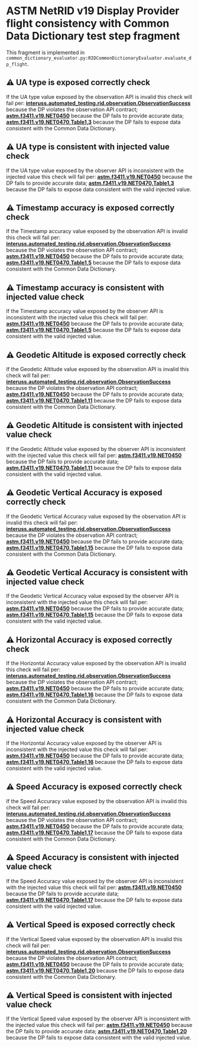 # ASTM NetRID v19 Display Provider flight consistency with Common Data Dictionary test step fragment

This fragment is implemented in `common_dictionary_evaluator.py:RIDCommonDictionaryEvaluator.evaluate_dp_flight`.

## ⚠️ UA type is exposed correctly check

If the UA type value exposed by the observation API is invalid this check will fail per:
**[interuss.automated_testing.rid.observation.ObservationSuccess](../../../../requirements/interuss/automated_testing/rid/observation.md)** because the DP violates the observation API contract;
**[astm.f3411.v19.NET0450](../../../../requirements/astm/f3411/v19.md)** because the DP fails to provide accurate data;
**[astm.f3411.v19.NET0470,Table1,3](../../../../requirements/astm/f3411/v19.md)** because the DP fails to expose data consistent with the Common Data Dictionary.

## ⚠️ UA type is consistent with injected value check

If the UA type value exposed by the observer API is inconsistent with the injected value this check will fail per:
**[astm.f3411.v19.NET0450](../../../../requirements/astm/f3411/v19.md)** because the DP fails to provide accurate data;
**[astm.f3411.v19.NET0470,Table1,3](../../../../requirements/astm/f3411/v19.md)**  because the DP fails to expose data consistent with the valid injected value.

## ⚠️ Timestamp accuracy is exposed correctly check

If the Timestamp accuracy value exposed by the observation API is invalid this check will fail per:
**[interuss.automated_testing.rid.observation.ObservationSuccess](../../../../requirements/interuss/automated_testing/rid/observation.md)** because the DP violates the observation API contract;
**[astm.f3411.v19.NET0450](../../../../requirements/astm/f3411/v19.md)** because the DP fails to provide accurate data;
**[astm.f3411.v19.NET0470,Table1,5](../../../../requirements/astm/f3411/v19.md)** because the DP fails to expose data consistent with the Common Data Dictionary.

## ⚠️ Timestamp accuracy is consistent with injected value check

If the Timestamp accuracy value exposed by the observer API is inconsistent with the injected value this check will fail per:
**[astm.f3411.v19.NET0450](../../../../requirements/astm/f3411/v19.md)** because the DP fails to provide accurate data;
**[astm.f3411.v19.NET0470,Table1,5](../../../../requirements/astm/f3411/v19.md)**  because the DP fails to expose data consistent with the valid injected value.

## ⚠️ Geodetic Altitude is exposed correctly check

If the Geodetic Altitude value exposed by the observation API is invalid this check will fail per:
**[interuss.automated_testing.rid.observation.ObservationSuccess](../../../../requirements/interuss/automated_testing/rid/observation.md)** because the DP violates the observation API contract;
**[astm.f3411.v19.NET0450](../../../../requirements/astm/f3411/v19.md)** because the DP fails to provide accurate data;
**[astm.f3411.v19.NET0470,Table1,11](../../../../requirements/astm/f3411/v19.md)** because the DP fails to expose data consistent with the Common Data Dictionary.

## ⚠️ Geodetic Altitude is consistent with injected value check

If the Geodetic Altitude value exposed by the observer API is inconsistent with the injected value this check will fail per:
**[astm.f3411.v19.NET0450](../../../../requirements/astm/f3411/v19.md)** because the DP fails to provide accurate data;
**[astm.f3411.v19.NET0470,Table1,11](../../../../requirements/astm/f3411/v19.md)**  because the DP fails to expose data consistent with the valid injected value.

## ⚠️ Geodetic Vertical Accuracy is exposed correctly check

If the Geodetic Vertical Accuracy value exposed by the observation API is invalid this check will fail per:
**[interuss.automated_testing.rid.observation.ObservationSuccess](../../../../requirements/interuss/automated_testing/rid/observation.md)** because the DP violates the observation API contract;
**[astm.f3411.v19.NET0450](../../../../requirements/astm/f3411/v19.md)** because the DP fails to provide accurate data;
**[astm.f3411.v19.NET0470,Table1,15](../../../../requirements/astm/f3411/v19.md)** because the DP fails to expose data consistent with the Common Data Dictionary.

## ⚠️ Geodetic Vertical Accuracy is consistent with injected value check

If the Geodetic Vertical Accuracy value exposed by the observer API is inconsistent with the injected value this check will fail per:
**[astm.f3411.v19.NET0450](../../../../requirements/astm/f3411/v19.md)** because the DP fails to provide accurate data;
**[astm.f3411.v19.NET0470,Table1,15](../../../../requirements/astm/f3411/v19.md)**  because the DP fails to expose data consistent with the valid injected value.

## ⚠️ Horizontal Accuracy is exposed correctly check

If the Horizontal Accuracy value exposed by the observation API is invalid this check will fail per:
**[interuss.automated_testing.rid.observation.ObservationSuccess](../../../../requirements/interuss/automated_testing/rid/observation.md)** because the DP violates the observation API contract;
**[astm.f3411.v19.NET0450](../../../../requirements/astm/f3411/v19.md)** because the DP fails to provide accurate data;
**[astm.f3411.v19.NET0470,Table1,16](../../../../requirements/astm/f3411/v19.md)** because the DP fails to expose data consistent with the Common Data Dictionary.

## ⚠️ Horizontal Accuracy is consistent with injected value check

If the Horizontal Accuracy value exposed by the observer API is inconsistent with the injected value this check will fail per:
**[astm.f3411.v19.NET0450](../../../../requirements/astm/f3411/v19.md)** because the DP fails to provide accurate data;
**[astm.f3411.v19.NET0470,Table1,16](../../../../requirements/astm/f3411/v19.md)**  because the DP fails to expose data consistent with the valid injected value.

## ⚠️ Speed Accuracy is exposed correctly check

If the Speed Accuracy value exposed by the observation API is invalid this check will fail per:
**[interuss.automated_testing.rid.observation.ObservationSuccess](../../../../requirements/interuss/automated_testing/rid/observation.md)** because the DP violates the observation API contract;
**[astm.f3411.v19.NET0450](../../../../requirements/astm/f3411/v19.md)** because the DP fails to provide accurate data;
**[astm.f3411.v19.NET0470,Table1,17](../../../../requirements/astm/f3411/v19.md)** because the DP fails to expose data consistent with the Common Data Dictionary.

## ⚠️ Speed Accuracy is consistent with injected value check

If the Speed Accuracy value exposed by the observer API is inconsistent with the injected value this check will fail per:
**[astm.f3411.v19.NET0450](../../../../requirements/astm/f3411/v19.md)** because the DP fails to provide accurate data;
**[astm.f3411.v19.NET0470,Table1,17](../../../../requirements/astm/f3411/v19.md)**  because the DP fails to expose data consistent with the valid injected value.

## ⚠️ Vertical Speed is exposed correctly check

If the Vertical Speed value exposed by the observation API is invalid this check will fail per:
**[interuss.automated_testing.rid.observation.ObservationSuccess](../../../../requirements/interuss/automated_testing/rid/observation.md)** because the DP violates the observation API contract;
**[astm.f3411.v19.NET0450](../../../../requirements/astm/f3411/v19.md)** because the DP fails to provide accurate data;
**[astm.f3411.v19.NET0470,Table1,20](../../../../requirements/astm/f3411/v19.md)** because the DP fails to expose data consistent with the Common Data Dictionary.

## ⚠️ Vertical Speed is consistent with injected value check

If the Vertical Speed value exposed by the observer API is inconsistent with the injected value this check will fail per:
**[astm.f3411.v19.NET0450](../../../../requirements/astm/f3411/v19.md)** because the DP fails to provide accurate data;
**[astm.f3411.v19.NET0470,Table1,20](../../../../requirements/astm/f3411/v19.md)**  because the DP fails to expose data consistent with the valid injected value.
